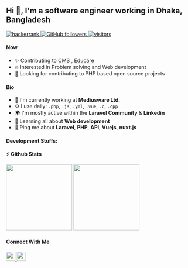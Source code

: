 ## Hi 👋, I'm a software engineer working in Dhaka, Bangladesh

<p align="left">
  <a href="https://www.hackerrank.com/abdullahzahidjoy">
    <img src="https://img.shields.io/badge/HackerRank-abdullahzahidjoy-success" alt="hackerrank" />
  </a>
  
  <a href="https://github.com/joy2362?tab=followers">
    <img alt="GitHub followers" src="https://img.shields.io/github/followers/joy2362?color=blue">
  </a>
  <a href="https://github.com/joy2362/">
    <img src="https://komarev.com/ghpvc/?username=joy2362" alt="visitors" />
  </a>
</p>

#### Now

- ✨ Contributing to [CMS](https://github.com/joy2362/cms) , [Educare](https://github.com/joy2362/educare_coching_center)
- :fire: Interested in Problem solving and Web development
- :calendar: Looking for contributing to PHP based open source projects 

#### Bio

- 🏢 I'm currently working at **Mediusware Ltd.**
- ⚙️ I use daily: `.php`, `.js`, `.yml`, `.vue`, `.c`, `.cpp`
- 🌍 I'm mostly active within the **Laravel Community** & **Linkedin**
- 🌱 Learning all about **Web development**
- 💬 Ping me about **Laravel**, **PHP**, **API**, **Vuejs**, **nuxt.js**


#### Development Stuffs:

<b>⚡ Github Stats</b>
<p float="left">
<img height="180em" src="https://github-readme-stats.vercel.app/api?username=joy2362&show_icons=true&hide_border=true&&count_private=true&include_all_commits=true" /> 
<img height="180em" src="https://github-readme-stats.vercel.app/api/top-langs/?username=joy2362&show_icons=true&hide_border=true&layout=compact&langs_count=8"/>
</p>


#### Connect With Me

<p left="center">
<a href="https://www.linkedin.com/in/azahidjoy/">
  <img src="https://img.shields.io/badge/linkedin-%230077B5.svg?&style=for-the-badge&logo=linkedin&logoColor=white" height=25>
</a> 
<a href="https://www.facebook.com/azahidjoy/">
  <img src="https://img.shields.io/badge/Facebook-1877F2?style=for-the-badge&logo=facebook&logoColor=white" height=25>
</a>
</p>

<!---
joy2362/joy2362 is a ✨ special ✨ repository because its `README.md` (this file) appears on your GitHub profile.
You can click the Preview link to take a look at your changes.
--->

